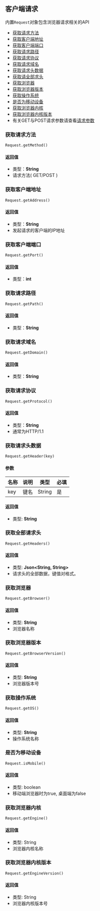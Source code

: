 ## 客户端请求
内置`Request`对象包含浏览器请求相关的API

- [获取请求方法](#获取请求方法)
- [获取客户端地址](#获取客户端地址)
- [获取客户端端口](#获取客户端端口)
- [获取请求路径](#获取请求路径)
- [获取请求协议](#获取请求协议)
- [获取请求域名](#获取请求域名)
- [获取请求头数据](#获取请求头数据)
- [获取请全部求头](#获取全部请求头)
- [获取浏览器](#获取浏览器)
- [获取浏览器版本](#获取浏览器版本)
- [获取操作系统](#获取操作系统)
- [是否为移动设备](#是否为移动设备)
- [获取浏览器内核](#获取浏览器内核)
- [获取浏览器内核版本](#获取浏览器内核版本)
- 有关GET与POST请求参数请查看[请求参数](param.md)

### 获取请求方法
`Request.getMethod()`

#### 返回值
- 类型：**String**
- 请求方法( GET/POST )

### 获取客户端地址
`Request.getAddress()`

#### 返回值
- 类型：**String**
- 发起请求的客户端的IP地址

### 获取客户端端口
`Request.getPort()`

#### 返回值
- 类型：**int**

### 获取请求路径
`Request.getPath()`

#### 返回值
- 类型：**String**

### 获取请求域名
`Request.getDomain()`

#### 返回值
- 类型：**String**

### 获取请求协议
`Request.getProtocol()`

#### 返回值
- 类型：**String**
- 通常为HTTP/1.1

### 获取请求头数据
`Request.getHeader(key)`

#### 参数
| 名称  | 说明  | 类型     | 必填  |
|-----|-----|--------|-----|
| key | 键名  | String | 是   |

#### 返回值
- 类型: **String**

### 获取全部请求头
`Request.getHeaders()`

#### 返回值
- 类型: **Json<String, String>**
- 请求头的全部数据，键值对格式。

### 获取浏览器
`Request.getBrowser()`

#### 返回值
- 类型: **String**
- 浏览器名称

### 获取浏览器版本
`Request.getBrowserVersion()`

#### 返回值
- 类型: **String**
- 浏览器版本号

### 获取操作系统
`Request.getOS()`

#### 返回值
- 类型: **String**
- 操作系统名称

### 是否为移动设备
`Request.isMobile()`

#### 返回值
- 类型: boolean
- 移动端浏览器时为true, 桌面端为false

### 获取浏览器内核
`Request.getEngine()`

#### 返回值
- 类型: String
- 浏览器内核名称

### 获取浏览器内核版本
`Request.getEngineVersion()`

#### 返回值
- 类型: String
- 浏览器内核版本号